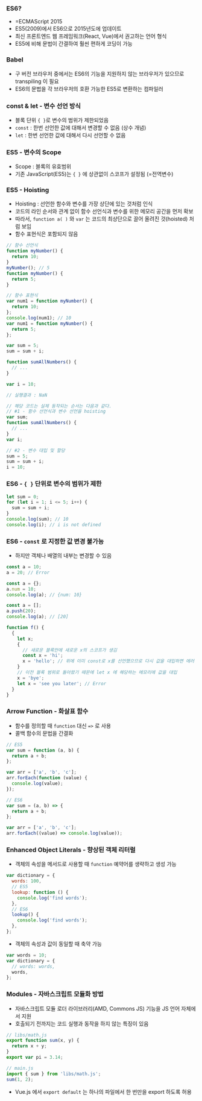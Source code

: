 ### ES6?

- =ECMAScript 2015
- ES5(2009)에서 ES6으로 2015년도에 업데이트
- 최신 프론트엔드 웹 프레임워크(React, Vue)에서 권고하는 언어 형식
- ES5에 비해 문법이 간결하여 훨씬 편하게 코딩이 가능

### Babel

- 구 버전 브라우저 중에서는 ES6의 기능을 지원하지 않는 브라우저가 있으므로 transpiling 이 필요
- ES6의 문법을 각 브라우저의 호환 가능한 ES5로 변환하는 컴파일러

### const & let - 변수 선언 방식

- 블록 단위 `{ }`로 변수의 범위가 제한되었음
- `const` : 한번 선언한 값에 대해서 변경할 수 없음 (상수 개념)
- `let` : 한번 선언한 값에 대해서 다시 선언할 수 없음

### ES5 - 변수의 Scope

- Scope : 블록의 유효범위
- 기존 JavaScript(ES5)는 `{ }` 에 상관없이 스코프가 설정됨 (=전역변수)

### ES5 - Hoisting

- Hoisting : 선언한 함수와 변수를 가장 상단에 있는 것처럼 인식
- 코드의 라인 순서와 관계 없이 함수 선언식과 변수를 위한 메모리 공간을 먼저 확보
- 따라서, `function a( )` 와 `var` 는 코드의 최상단으로 끌어 올려진 것(hoisted) 처럼 보임
- 함수 표현식은 포함되지 않음

```jsx
// 함수 선언식
function myNumber() {
  return 10;
}
myNumber(); // 5
function myNumber() {
  return 5;
}

// 함수 표현식
var num1 = function myNumber() {
  return 10;
};
console.log(num1); // 10
var num1 = function myNumber() {
  return 5;
};
```

```jsx
var sum = 5;
sum = sum + i;

function sumAllNumbers() {
  // ...
}

var i = 10;

// 실행결과 : NaN

// 해당 코드는 실제 동작되는 순서는 다음과 같다.
// #1 - 함수 선언식과 변수 선언을 hoisting
var sum;
function sumAllNumbers() {
  // ...
}
var i;

// #2 - 변수 대입 및 할당
sum = 5;
sum = sum + i;
i = 10;
```

### ES6 - `{ }` 단위로 변수의 범위가 제한

```jsx
let sum = 0;
for (let i = 1; i <= 5; i++) {
  sum = sum + i;
}
console.log(sum); // 10
console.log(i); // i is not defined
```

### ES6 - `const` 로 지정한 값 변경 불가능

- 하지만 객체나 배열의 내부는 변경할 수 있음

```jsx
const a = 10;
a = 20; // Error
```

```jsx
const a = {};
a.num = 10;
console.log(a); // {num: 10}

const a = [];
a.push(20);
console.log(a); // [20]
```

```jsx
function f() {
  {
    let x;
    {
      // 새로운 블록안에 새로운 x의 스코프가 생김
      const x = 'hi';
      x = 'hello'; // 위에 이미 const로 x를 선언했으므로 다시 값을 대입하면 에러
    }
    // 이전 블록 범위로 돌아왔기 때문에 let x 에 해당하는 메모리에 값을 대입
    x = 'bye';
    let x = 'see you later'; // Error
  }
}
```

### Arrow Function - 화살표 함수

- 함수를 정의할 때 `function` 대신 `=>` 로 사용
- 콜백 함수의 문법을 간결화

```jsx
// ES5
var sum = function (a, b) {
  return a + b;
};

var arr = ['a', 'b', 'c'];
arr.forEach(function (value) {
  console.log(value);
});

// ES6
var sum = (a, b) => {
  return a + b;
};

var arr = ['a', 'b', 'c'];
arr.forEach((value) => console.log(value));
```

### Enhanced Object Literals - 향상된 객체 리터럴

- 객체의 속성을 메서드로 사용할 때 `function` 예약어를 생략하고 생성 가능

```jsx
var dictionary = {
  words: 100,
  // ES5
  lookup: function () {
    console.log('find words');
  },
  // ES6
  lookup() {
    console.log('find words');
  },
};
```

- 객체의 속성과 값이 동일할 때 축약 가능

```jsx
var words = 10;
var dictionary = {
  // words: words,
  words,
};
```

### Modules - 자바스크립트 모듈화 방법

- 자바스크립트 모듈 로더 라이브러리(AMD, Commons JS) 기능을 JS 언어 자체에서 지원
- 호출되기 전까지는 코드 실행과 동작을 하지 않는 특징이 있음

```jsx
// libs/math.js
export function sum(x, y) {
  return x + y;
}
export var pi = 3.14;

// main.js
import { sum } from 'libs/math.js';
sum(1, 2);
```

- Vue.js 에서 `export default` 는 하나의 파일에서 한 번만을 export 하도록 허용
